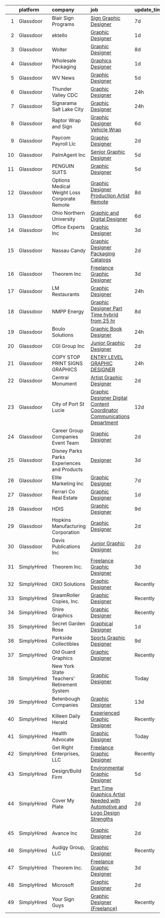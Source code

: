 

|    | platform    | company                                         | job                                                                                                                                                                                                                                                                                                                                                                                                                                                                                                                                                                                                                                                                                                                                                                                                                                                                                                                                                                                                                                                                                                                                                                                                                                                                                                                                                                                                                                                                                                                                                                        | update_time   | location              |
|---:|:------------|:------------------------------------------------|:---------------------------------------------------------------------------------------------------------------------------------------------------------------------------------------------------------------------------------------------------------------------------------------------------------------------------------------------------------------------------------------------------------------------------------------------------------------------------------------------------------------------------------------------------------------------------------------------------------------------------------------------------------------------------------------------------------------------------------------------------------------------------------------------------------------------------------------------------------------------------------------------------------------------------------------------------------------------------------------------------------------------------------------------------------------------------------------------------------------------------------------------------------------------------------------------------------------------------------------------------------------------------------------------------------------------------------------------------------------------------------------------------------------------------------------------------------------------------------------------------------------------------------------------------------------------------|:--------------|:----------------------|
|  1 | Glassdoor   | Blair Sign Programs                             | [Sign   Graphic Designer](https://www.glassdoor.com/partner/jobListing.htm?pos=113&ao=1110586&s=58&guid=000001816b47c41283203fdc94958363&src=GD_JOB_AD&t=SR&vt=w&ea=1&cs=1_cc84d81b&cb=1655362274759&jobListingId=1007926337675&cpc=8EBC6093F3E034FB&jrtk=3-0-1g5lkfh1qkbla801-1g5lkfh27ii1j800-e2a636959a3aaaa8--6NYlbfkN0Cd5ZvLdai7cR0fypH5_WiGezUQesq24dbKuF0ly35yawz-zFSILgXqSN0C3iuaGO8DgD_lwBoPIVWxh26ORK62VKLxREzxxEUH_ohJINlQF7OWeLWymGTuTiqcheVaM5nVDVU0kSY9Y57ZZd-SppEpypFM4UErU3WUCisRgn9bQs_H9uogNkIpbowb6PuHUh7xyaH6zmqvPWVYyJgY2IOiwcc5IUNqWmUrTEzJwRTn2ZJIdLwMl3eJRAP7_rCnXRtqtkPixEUGg5o5e5p8hLvL_NDT_pqkmWO5H_CpowiniYZGK9-l_NZA3q7HOqy-ImDU8jzrxCBwMwLuo8sHUO2qBoQ7kHniTW-GOc3kPsLDg8Xdw4BqiIcv9jqY6Ci9JZG4czz-xmC-S51GKnGgByrCIaTea8MKTKgQJLJqSgPHfHkIurSZjwKQmgTcQz0KV-JAquwN8wPYMzE_bVosymyexU6rJ3M8Xx7BU1udTPFXOW9OXcmC7iMusxjvGh4hx18%3D)                                                                                                                                                                                                                                                                                                                                                                                                                                                                                                                                                                                                                                                                                                           | 7d            | Santee, CA            |
|  2 | Glassdoor   | ektello                                         | [Graphic Designer](https://www.glassdoor.com/partner/jobListing.htm?pos=111&ao=1110586&s=58&guid=000001816b47c41283203fdc94958363&src=GD_JOB_AD&t=SR&vt=w&ea=1&cs=1_2b127f39&cb=1655362274759&jobListingId=1007939128624&cpc=39BF0EDDD7C951CC&jrtk=3-0-1g5lkfh1qkbla801-1g5lkfh27ii1j800-d7097553dbd97a02--6NYlbfkN0CLjQmfy67UqlWxJvyH5uxFrQGBFL1cdeZdgq-fUlKTljvii19VO40o9hODfeR06z7sDy9XtxZGHLH6ohET2hG2vKxb4rhxy2YOTlWswlgTL2P2wMLvE1IMPlX1FU-a22U8whA9cVrk7NhbfzDHfYz4fNNRug29XSALXPgIPp-QIayVf0hJBA6dMV2NBwdWEkMp0ALQmNB2rPCYY9HzZ8eogAjdHTgxfwThKs_0vFmfPjAqvouUL9vhwcyp99oirpF5FKBRjvzwDeYgagaXIRMzTJD1jd8uv9J1sOGXVNUy7geTSHJMcDI6NPMEQl3QuDBthT3RTCrThfnYFat2JeSlsEJFyjOo35_dSOTnyZ8K9MVi1h9i-Ue1PEiyy2PrcWNqOVJiU0B_1b-UETbcUtDLJW3abtEHvWVYxwH0DLVOgvSr_Cruz5ijStUgDwhJUwTrzy-lL_qbliPrxBxIQhBzPOfT2Z1Q1oDwTRhJpZuNAwFVR-I1lDvMts8hWdc_ufmX1FvfsG6K4oLXcuFw92tY)                                                                                                                                                                                                                                                                                                                                                                                                                                                                                                                                                                                                                                                                                                | 1d            | Remote                |
|  3 | Glassdoor   | Wolter                                          | [Graphic Designer](https://www.glassdoor.com/partner/jobListing.htm?pos=116&ao=1110586&s=58&guid=000001816b47c41283203fdc94958363&src=GD_JOB_AD&t=SR&vt=w&ea=1&cs=1_f17741cc&cb=1655362274760&jobListingId=1007924150377&cpc=9A35C3CDC9AD954F&jrtk=3-0-1g5lkfh1qkbla801-1g5lkfh27ii1j800-d26dc8ff8f9405c9--6NYlbfkN0AuafcAdVowRM5uOthneQewjMafBDT5IIRx0aTxbmrxOekyl3Gs68N76rtwJO4vpLPRyPd_D-nA6CT5f17cJ92Gp8mhJBGbnQGxCB2Ndx55sTKy3c4FnB9m7IVhDsS0-ZY3XhvkjrwrV-jydyO6lKm3kIuCMDGZc48jwmU6b7TxzkkGhMkXJIOybcMc0VtSDqB4Sz5_qL7l14HX7bxHbo4FBDUkDhBv7KyZfqgXF_dIt_pbx912WDlh3dqm-V6GkDNxTCspsZxKGopXFJ4nsdG7YpdzIIRq8wICrBjZBY_MSWZX0yIb7MaCilvZ5vIuwh09Ct220JNN59Ykb0HIv9HLGWnFoovHG-ltieGg_Tj1WkGsN2_SCxi2WifNX99JgUDE580YMcxWrC91_ZRhM4kN_fNhzw5BFwrEs105XSMqueLYEJz4MhPFRMKfifkKFVrxAfEdL4zmSzlWdwcyfpm8lnvbJ_765VsXIpi6uVQ9yorHuGcX6qCGgPQMOMvlIcw3J24nb6ps36pBldaZ0WD7)                                                                                                                                                                                                                                                                                                                                                                                                                                                                                                                                                                                                                                                                                                | 8d            | Brookfield, WI        |
|  4 | Glassdoor   | Wholesale Packaging                             | [Graphics Designer](https://www.glassdoor.com/partner/jobListing.htm?pos=114&ao=1110586&s=58&guid=000001816b47c41283203fdc94958363&src=GD_JOB_AD&t=SR&vt=w&ea=1&cs=1_d057a682&cb=1655362274759&jobListingId=1007940301707&cpc=AF02A54CD0F60729&jrtk=3-0-1g5lkfh1qkbla801-1g5lkfh27ii1j800-503a9bff55137306--6NYlbfkN0Awap0Ss84xjr4PbLTh_lSRWQtTfyWQ47DnEpNBoAF8LcXbi7sanRT1iM2Na1uhNmpVQkHIfSm2aIfhJKCfeRz63ehLNgn1dbfzJgs5ZXxEd47M496KQAfIWxNdOOl2B9K_QO6xwIyoameBNrWcXHJp59sPOQEpAhfUVzcnbXiy0w_PIxGYYqel0APBBNcalO7Gtci-wjStRk1wrJRwNmnC9B-vHsda-rLsZFi8TTfkqT3ry-1j1LTgX0ztjlEInhMnI1jF87qYtcNAcT-ZQOQ3iJjWX_XYMGn5WFFd_woj8QKLPIdTL7kcsuOjzTyZ6DlFQ_1cvm0WJzNqkoJsFTRcrEpngAi8q9hKqsAbp3Hs494wVQraUEYlO9lhugw6l5V_dBbdNt3z-zNmA6Sz6_J7JmiDXqCsg5YfAsZbYsWTmWXEdRsxBH874YrpXNM9aY_OJ-k9eLXYHzSc_akPlvRpF0ojQsjcJGYmpkjaoVj2XKvtPYMR16cf1csfFq-0IENYva3wJu0H4A%3D%3D)                                                                                                                                                                                                                                                                                                                                                                                                                                                                                                                                                                                                                                                                                                   | 1d            | Newark, NJ            |
|  5 | Glassdoor   | WV News                                         | [Graphic Designer](https://www.glassdoor.com/partner/jobListing.htm?pos=120&ao=1110586&s=58&guid=000001816b47c41283203fdc94958363&src=GD_JOB_AD&t=SR&vt=w&ea=1&cs=1_0f2d62d1&cb=1655362274761&jobListingId=1007931310776&cpc=BFE8C4BF51BDD557&jrtk=3-0-1g5lkfh1qkbla801-1g5lkfh27ii1j800-5bd1e58282d9b804--6NYlbfkN0DK2-tKwDKxcGMlb8x4qaT4kV_-6hBBILV_JuVtcphrgqhGCsRZNXtpTc9QjN2GSbzu_hOytVJd3R-L5-mFjH0w7HeI59-gYYRvQT4dQKvzTLMqvcqFLjerTnq_LvePslS_YugFcrGkJbfDcPA_4kkukg3yXncFOjRMdZuqgzH1UAsiu_OutDPM3tQ6IlmIHMZ6Z7UHLgwKSTlzoQRDEorBgXK7-tX1W6hB0xcMASD-RnWuV1GvLOxwjb-r3Lo7jjDh7lGyfryKnUT46Iniu4kHCmBtHGvm1QoMaKrNRLK2LrkWfLL4rogoOxRJ44exfH2dr6aY1ldrtgmJJ9LV9A_gMNs4TsC0nq6USBqnYth-6jzI7mlkIWljMEI4fEsHzd3KbY1BMTY6G2w5L4YErsKwuMPZTtaZqUrfifrgtUHsCH09KMUx4FP-MOkzswWLWFn-1IpXA-YDOR1_4uchwAxAn8EU2GSzhHuOGbevuWkqEO28-R_dhm2-unYf_y0wbqc%3D)                                                                                                                                                                                                                                                                                                                                                                                                                                                                                                                                                                                                                                                                                                                  | 5d            | Clarksburg, WV        |
|  6 | Glassdoor   | Thunder Valley CDC                              | [Graphic Designer](https://www.glassdoor.com/partner/jobListing.htm?pos=103&ao=1110586&s=58&guid=000001816b47c41283203fdc94958363&src=GD_JOB_AD&t=SR&vt=w&ea=1&cs=1_744b8550&cb=1655362274758&jobListingId=1007942220928&cpc=7FA2BCC6CA7CFB05&jrtk=3-0-1g5lkfh1qkbla801-1g5lkfh27ii1j800-d5d5e86b7f37eaa7--6NYlbfkN0AO-lx13pzomzdSppJUWL3QXsQT8oyFk4U4LWH8QC50CmdwjmX8DJUkYVf71zKxKllEtE92kM1wqpWz9gDvH2cbK-kall3C-tON0NMYtlW2RYcAMNnWlsC_4Q_AwmdWhK8f0_hQ-ziIHZUhZnc0Z4MYLFaAiAzZpapNPukqineZSiA00hVwGJI7aw-iBLa-Kwx9Yh1DQF1T3Q5bhNhOz75Zjay0t2hd7izHkQQ488jfMHn4YKL_ZV8vBaBoR95q-i-anbvygk_FddYpm93NEtdFRDXyW506jIV7JXimzpOHOLHmtQLB6riTaY4pvPXmxMowzdGUIM8aLpYgNZ-hxz1QIXSOcDPWywzRGzyg48aooFhReMUIOosdWYsLbJSMVcchO9czGFE7qycp4BzY-7ycEGr0YrUy1dbE-uR-254ETSpNw0CePdujK4twEOM62ZmP_73oJNqdv0HmL4yHnM2_KUiBarDanr8hkDUEUutK4bslTQ2j91_WFLrSP9yuTym9S1-EkGB0Kw%3D%3D)                                                                                                                                                                                                                                                                                                                                                                                                                                                                                                                                                                                                                                                                                                    | 24h           | Porcupine, SD         |
|  7 | Glassdoor   | Signarama Salt Lake City                        | [Graphic Designer](https://www.glassdoor.com/partner/jobListing.htm?pos=110&ao=1110586&s=58&guid=000001816b47c41283203fdc94958363&src=GD_JOB_AD&t=SR&vt=w&ea=1&cs=1_a07eaece&cb=1655362274759&jobListingId=1007943003103&cpc=2187E14FC6F1B769&jrtk=3-0-1g5lkfh1qkbla801-1g5lkfh27ii1j800-19706481237924a5--6NYlbfkN0Dx3r3E47sSe5bB3PIy1uzBZvlB7xy2NhfhZMlxQTsxrM9CNnVPR6P6JtBXNbjAjFcYmjflaaTuXWU3zqWuRh0bCTJWlJCYtS_oOOWTHzVtF6rzIX5w7GBlSlNv4s9oRYso8VcMP6C-dDzsVbHpDU0sEBxZeOAYAr-sRdSLbuQ13jjOAjyDjwAw1e5pExvFdZ1xEDrXQeTtBaKYqPlEsmBhnSvYdobNlTS0N4LBzU27oWMOiWVx3rhwxj7Tkvri3-uGcqOMGnmNCuhUpuFSQswxyyjy8lrnQlKDdWrxbpm6OEnCzYZxASMiVPww1q7HA9T3EDzyibxUUUDC1UIFAFYcbvqiZwoQxgM-gHm60_Et8xnN6UqdJNR6DZXP8V7zuYWGCHguBobjEdoaucB1pASl8McLABgKAX06-2uQJ81D5FmtmkvvUm3RErTdNUaQ5hpfQAfXXyg-ZSEQxondJ4RQ8D0A77vRpsgcIhVJXpXlP3K6jSb-W349Szf32k8gEGHtsJ76KzUiEA%3D%3D)                                                                                                                                                                                                                                                                                                                                                                                                                                                                                                                                                                                                                                                                                                    | 24h           | Salt Lake City, UT    |
|  8 | Glassdoor   | Raptor Wrap and Sign                            | [Graphic Designer   Vehicle Wrap](https://www.glassdoor.com/partner/jobListing.htm?pos=127&ao=1110586&s=58&guid=000001816b47c41283203fdc94958363&src=GD_JOB_AD&t=SR&vt=w&ea=1&cs=1_0ef3d400&cb=1655362274761&jobListingId=1007928798209&cpc=4D489A1B82E31BBF&jrtk=3-0-1g5lkfh1qkbla801-1g5lkfh27ii1j800-0e5dc5a97881b981--6NYlbfkN0CvahHJL5dpwIe5nlYo2UZJB8CTXAEl9vJAxrd3EfdRQS1igj9bvH6yB6Zfab3PP0a7kZyHqLtpNtxmTQKrJY_qjNpvAEaZjUM-pUhr2ashblZLYEPQnnonoi8XBhwh-IDSa9em7kVZr4dTMEnfZDGZ6CrBv7xEj5LEQSjxjBtpKxO74vhsEcXGXzXZuuYPoEQ6GS-D1r48qL_kNNXy7kyZ-wtR4KMBX2NA3KW15MBJdfe_HGEmqHHbCToDRm4lm56Pc8J3WJiXgzxzbOU8l_zRloBIl8dDAapdbUzWAl3s9bWr7sWLbovontFXnBQET7vi3XTVAR7oknOWWsNzjZcxR1CWQzEK19vlGdhohgtEExyNH1m5a9WVx-K8UwJdE8pbnieZcAmEzLtCFVwAq-Pcc97l8_lyWo0m_Lsu8ZygEYuaXGL-NlLHVaA0SUaX8LXmPGrWL2ArgUayESCAWvEzV6EuKWgc4zxbbTTXaB4CU5wWndb-66gtaVGcXtEhkxPU1_AcmvpSkxgkM0k6VFFd)                                                                                                                                                                                                                                                                                                                                                                                                                                                                                                                                                                                                                                                                                 | 6d            | Rogers, AR            |
|  9 | Glassdoor   | Paycom Payroll Llc                              | [Graphic Designer](https://www.glassdoor.com/partner/jobListing.htm?pos=130&ao=1110586&s=58&guid=000001816b47c41283203fdc94958363&src=GD_JOB_AD&t=SR&vt=w&cs=1_20cbd9dc&cb=1655362274761&jobListingId=1007936919004&cpc=149B3D5996025BBA&jrtk=3-0-1g5lkfh1qkbla801-1g5lkfh27ii1j800-64f2f5df972715e7--6NYlbfkN0DpgGw-HIcDKIrGkThvmUQVo__cmgBjIYVPEhWPn8NA_hL6kGYuvPJaInvVc2ZU6fVIXURtqZKxwHJ_7qdTNVbNKZjzFVeZ2cuV7NJFGAVgQbhRXlPJ3GGIpOeSWrfoSr2Te54ZQzOziz-yhXUXuAGBN0j3bhTrJwOQ3rTN9p-TJSXoQ2zfEU89jYLIw8XRJ_GsqSmdCR7-mK_S6NvKYUIS9DGpsLepQq5_oYDckWVXKWbce_7Q2hGMJQETmyKMZbsgVSiJISf_-KNTJ0UhJ4E6hGmRuIV0gHEzaVr5WPgGpjgNurzGVKTm7S1jHNn3esFvLE_XapWEdRF6ktsB0oTH9TSbMfHotDmAjz5vHYpjziV1iK0w44jdu0iJ52RM8iOjCxg-dTAKTeZE5V-wHrwGcgzemzRP-e1spFZuMJNuQQ4P9g70ZUcoqDOuXpZdmmgFb8ep1Z_oZv4sgqyvXRlIllHJlBH-s8gBq8V3nIQczQIZSBw1zG7p8rpvXQpZ0yle_WLOaUk1Z_RqtpVUx2uEtg2Atdz8w6DyFxnZsR49XA%3D%3D)                                                                                                                                                                                                                                                                                                                                                                                                                                                                                                                                                                                                                                                                         | 2d            | Oklahoma City, OK     |
| 10 | Glassdoor   | PalmAgent Inc                                   | [Senior Graphic Designer](https://www.glassdoor.com/partner/jobListing.htm?pos=128&ao=1110586&s=58&guid=000001816b47c41283203fdc94958363&src=GD_JOB_AD&t=SR&vt=w&ea=1&cs=1_1b48c7cd&cb=1655362274761&jobListingId=1007931795460&cpc=BBBD384EA192911E&jrtk=3-0-1g5lkfh1qkbla801-1g5lkfh27ii1j800-27bb57976590e87e--6NYlbfkN0AO-lx13pzomzdSppJUWL3QXsQT8oyFk4U4LWH8QC50ColyNbWeS4BJUkslPt4i2q812JqLhfsYP7Y4fpmcnAX-MMxG_LDocetwJPlc9putb7nbOa_rB9hcY58NJSzusGAg5KFbXhM7B44lzATypQ1H9MG_jQsvevJs7A4vx08CeLc9EKk86dz5YLjBaXDRbAOfJDbOlgGtNMcY_iWq0CIqh9Hv0dJijCTkvxJWQvdHS9kWCfi_mOohyBrnL4fAzGHyFP7JwHkeuwaNfd_9zttJm7fuDed7rvp0OEpBi0EOAqjjDTBZFMcTlesHORppbMTby84alDFtP1O2e2AYz1qROHfgqaoEbBCZjtL_-vVq-gD-X4NTLRn2sZr4CnauRAXbQg1WT4K6xoMlEV3PAwT85odLmL-TUdU-cBrdAoLVx2xdmmE0f4Pong-ox6zRPu9ccYUL8EXTKKptV9HcumDgzm_jpCRqscMWLzIPKyJhbqE6iJ6Qh3kt3vy1luWIGksqs7MthBe8JA%3D%3D)                                                                                                                                                                                                                                                                                                                                                                                                                                                                                                                                                                                                                                                                                             | 5d            | Southlake, TX         |
| 11 | Glassdoor   | PENGUIN SUITS                                   | [Graphic Designer](https://www.glassdoor.com/partner/jobListing.htm?pos=102&ao=1110586&s=58&guid=000001816b47c41283203fdc94958363&src=GD_JOB_AD&t=SR&vt=w&ea=1&cs=1_e4b8ed83&cb=1655362274758&jobListingId=1007931703718&cpc=D9A4E834C51D285C&jrtk=3-0-1g5lkfh1qkbla801-1g5lkfh27ii1j800-295706155d071add--6NYlbfkN0CB1tmP7rfbaHtYFmPjg1Xv8BJr6DUbyz0HQmM4H563AjxRjcRiypFG5eHhX0ZPISiHZ9rKFkU_R2012U8F7zarl_g7acRfIj56dqTCgc3rf1xYelSwyDUG7Zu9xpDhlNiONg5rSR_UbOtom-D-1D9vou1FBjNO27Fp_vy5yBZrbTZxP9s40emroRXN3AY1ehfGOHpfdme3LXxyXRGoDrgKZCfQ7BE970PdTuDKvJe_gbO2pDcLHCWcXynHB3FXQiuZWW0oEs1xC5LJXpHspo2kbuiZuxJqgDrJDF83-Vv7czysqwHzlX1i-zbC9h5yXtHWGScHd_sBkhR3cp9xk5-GjAGcKw4bNhTXzfh5ri47okdNIzjRHpx1qQieXoThxSzoIM9iIaxrFGM70Yt87_CXzXgwh5r2FfZosJl8oVmVocxEfNP3Ru15sz0mjHfUao5pMYntturvQBNI07fgR_QFHNQMl_2QRBhEnUgMdP7njK0qo6iy8YZ4rnTVavcSOyc%3D)                                                                                                                                                                                                                                                                                                                                                                                                                                                                                                                                                                                                                                                                                                                  | 5d            | Boerne, TX            |
| 12 | Glassdoor   | Options Medical Weight Loss   Corporate  Remote | [Graphic Designer Production Artist   Remote](https://www.glassdoor.com/partner/jobListing.htm?pos=122&ao=1110586&s=58&guid=000001816b47c41283203fdc94958363&src=GD_JOB_AD&t=SR&vt=w&cs=1_56c11e9d&cb=1655362274761&jobListingId=1007924226699&cpc=32EE424DE2B657EB&jrtk=3-0-1g5lkfh1qkbla801-1g5lkfh27ii1j800-2bf8d94c5823c0bf--6NYlbfkN0AmAiFrx6EDHmlxYwsl_Sd7CYI91iAkAKqr5ypBzonM2K9-h3HOtVLToDNI3o_6pzCXzk4SrtVfH8J3kFo5wEMzD0DvpkXXecRMRlEjc7mH5J1zl8BnTgvlx2HxHTYNpVDskgwnFMZtj7k9Sc_s5P8ya22oMSSDmAVyrsZbNQaW9oTPC9sKCFNLDXQlymv8J1yXU6WCdK8IWkrJtdaT3pg63E3mmNAk1kTog508uK_Fqpfh4sHaeLkO9ZxNP_2o0NQ6DuzYrJQM-k0xJ5aXguFidud57eAxwH2mCX_nMYhRVBIfNo1ukslqLrvagHezmrnOMQEy9cdkGZg-JKmT-KzS5z3g4AogGbgWw24f5MK7Yq6ANLS23URT9PLMB2mounzUmhHoAUhgNE8_dhfBuTZOiQ8avVRnurU6yqZYec_mqm4prnYkWF0bx9C86QRh8O_XLTZrej6ZUvoSBcnmet3nlJ3ec_hBK5rbq6aUskXyi1CpeFveksMJbayrr9zVZCwPvZhqHIUXwlRSRO5su65nl4iKILrH-16-ld4dtKmuatDKQhc2wUE-a8cxZ_S9CvaBmIRM-EFVBsUt7aAKbiq4Fl_29WevG5EOGjjWIMqPBcT50dHZ7sJp3Tn7CRS1A_QTKjQ9V_-6Uw%3D%3D)                                                                                                                                                                                                                                                                                                                                                                                                                                                                                                                                              | 8d            | Saint Petersburg, FL  |
| 13 | Glassdoor   | Ohio Northern University                        | [Graphic and Digital Designer](https://www.glassdoor.com/partner/jobListing.htm?pos=105&ao=1110586&s=58&guid=000001816b47c41283203fdc94958363&src=GD_JOB_AD&t=SR&vt=w&cs=1_09117cec&cb=1655362274758&jobListingId=1007929702602&cpc=DE767B9BB8D1421E&jrtk=3-0-1g5lkfh1qkbla801-1g5lkfh27ii1j800-67f50c84ac550faf--6NYlbfkN0CL63aioA1SaoB0GgqPQ_RqRqbtnG3m1o0WbEmH7ZwtnCIL8zVPcSljMuDetbDeVLEo-RMnELe1gA8YaUKhzTf4LStZwe3uXp4Bc3QhXb4EtkoMTUWmQN7S_WCAz4lMLo0tY6qOprw9U1Xt2UtgnUbexmE_H2506xB9oFJCxbGjOozcyI30qmWhRAkM1W6diT2D89v3E7HX_NK0pq_dBOWpwM5J9m6TpCFoZ4FhuZq0pwS5bsCZ-jyLmZmhd2Yw1sQX1eam2E_FApw7i_ROoNXNyv_cUUUqp49WocFJ5coS5kwTHa9u7xWT0-DCBXElvx4wcz9vq4She4nrD32A4n4bDkoahCUKntiusZBvEev014feVbhbvwa9WN4PBBuzJnM_x9PhO6J6PUFVnEDemxgX58Czq2dY0lQXVydFuCpnyGEl1eQ32hMS97nS00uBlnTJDWjICJVfv0WxKBBabZfau9bjkZwfX4MvIOnQmVHJ2789LhvLJiemdEIy2c_hzQdAkCwS6rXiRwL-kEyYHxxyhkl2gkOsNwM%3D)                                                                                                                                                                                                                                                                                                                                                                                                                                                                                                                                                                                                                                                                           | 6d            | Ada, OH               |
| 14 | Glassdoor   | Office Experts Inc                              | [Graphic Designer](https://www.glassdoor.com/partner/jobListing.htm?pos=109&ao=1110586&s=58&guid=000001816b47c41283203fdc94958363&src=GD_JOB_AD&t=SR&vt=w&ea=1&cs=1_42f02c2b&cb=1655362274759&jobListingId=1007933803818&cpc=328097CF308554EF&jrtk=3-0-1g5lkfh1qkbla801-1g5lkfh27ii1j800-9bf84d64f7896e20--6NYlbfkN0BzyIYrTMR_AjNKh_kvAG8N613gtHPANQ3sdLTkrtBd-5uEBpCZnEceCY3W4I9hTOJZIYrmx9sWhbHyk5G4AfdAqzB6sI0ihGZG7NNGR9b29UU3RHiIHOgr50RCsfXITGj2i02zJrLF60VAnj8YE7IqkPiBxCHFBFp1Y__8PEd3occ0o9r_ZvHXkpFINb-jv0ePnWcpssPsbRvMxpdyHagFcfrWe_fWvbIEADVVVLF9_0FCAX3Gb9lSyJuaaBD9Rf5BpFcsyX7vW2EFAvGQ_rU3IeNhHwQm3stxp3HyT-zN7Ia0Zbk3Bm6KiIgPg-aS-eTWN59XpDi4NDNoJZETuAH0AVVq-GHRLESs5015zi3IR-bHSST9wpYWQVEGctJA_oCJWyKqv1iwi1F4kA39dx7XKtdUDmf4YibG42xXuttzaJqbBwxsj4zwtrA4hic_2lPX94UsS9i4b5Lu6ujGMJdOfMBTCIv0NLCraJyza5PUsNQO6cARNSvYaZB443XopE8%3D)                                                                                                                                                                                                                                                                                                                                                                                                                                                                                                                                                                                                                                                                                                                  | 3d            | Kenton, OH            |
| 15 | Glassdoor   | Nassau Candy                                    | [Graphic Designer   Packaging   Catalogs](https://www.glassdoor.com/partner/jobListing.htm?pos=129&ao=1110586&s=58&guid=000001816b47c41283203fdc94958363&src=GD_JOB_AD&t=SR&vt=w&ea=1&cs=1_567403ed&cb=1655362274762&jobListingId=1007936007263&cpc=76BDADE3D6D9A820&jrtk=3-0-1g5lkfh1qkbla801-1g5lkfh27ii1j800-8d0bb553abc1ebcf--6NYlbfkN0DdXCyICXvsKlMKBVu2wrjP4QzM4LY4A1iLdQTs-B3snItlys_-Gi73A59B2LVf-k-aU3V4n-uOa1WXf-OkD_fdSMs8_XkNnZaqQZ28K0tue6ZXrGR6Pv4erTOFeBATQADD9LOTUV0GbKSdey3fXimvQUBxvIDAWpm-DPZW3RxGYzyKomkZd5tebGNyAfyCclA7Y24mmXzg-lv5w5AYTr7sTZfTAU59sKJlgG4cVWHLzSle_u1s4Cl1baWTVyDH7FgzH3asVTTskwJe0h9zs9QL5GIPSbuCdDvCPVYWqBW4h31DWLh8aSSjyVRPlxXneN6vT7zBgoviqOah0nUZOj4wvnPOBMc8go849krUwmd6jbgNXhd9mZXfIBs2AfXWEHA6ciesxMyMjdwYVjfymVKXky5PrQItWgrFuzvAM4ERSi4hNTAe5zBC4-OAKDccYODD6KZpfbhU74bkc2PtnRR0txfTZFg9VH1Tgv5AYgGgu__F7qgqMLcYJxMnbhyJuw4%3D)                                                                                                                                                                                                                                                                                                                                                                                                                                                                                                                                                                                                                                                                                           | 2d            | Hicksville, NY        |
| 16 | Glassdoor   | Theorem Inc                                     | [Freelance Graphic Designer](https://www.glassdoor.com/partner/jobListing.htm?pos=108&ao=1110586&s=58&guid=000001816b47c41283203fdc94958363&src=GD_JOB_AD&t=SR&vt=w&ea=1&cs=1_c69358c8&cb=1655362274758&jobListingId=1007933778137&cpc=AC285F3A3ECA6BB0&jrtk=3-0-1g5lkfh1qkbla801-1g5lkfh27ii1j800-c6f76b686089fad8--6NYlbfkN0AFW8_jy3Exud-3yScDe6C_gOnco_vY6PGUfytLF_4d6EkTCpOAWV-CrHKoiYYLwIqg1l_gI_lcE6Sgc6Z0AbUcjp9OM2Gim2qbKXCOcZaAhiPME1DQ2wZs7zWrQyxgM_WwQXANWvgVEC4Lx131mJzhmPIQ_XinjlxfRdvB2NH3Hgy4UHt9gIwQdv5K2XbsF0WlAPlL5N7cgOGvjgVwoLbZL5dUUbT1aGx3N7t_6gGYOvidKw8ey0YvFNNdHiJAtj_JIZv_mnBDoKjjBxNMnIuJzCr1IDOvv6paE-ifyugQZ2PJZJggrQqvTqm_c29574n8dRZPj4REe6SMXNRUWQPNdfXnqeiPW6ssnv1Q5pmhZj_ZSNvSTAD2-z6iAxLAvaeu_I1WEIOdFDMQti7WK55pUfcPNftkD2pKw8waU1Gfpd6DeC8PZWT01gELGoVZNdCTQO1oA2aGBL2dwxtWV0xBmQGAWY54Edl3N-2UD0VTCsMDMw7NbgjtlG9iKwcboSg%3D)                                                                                                                                                                                                                                                                                                                                                                                                                                                                                                                                                                                                                                                                                                        | 3d            | Remote                |
| 17 | Glassdoor   | LM Restaurants                                  | [Graphic Designer](https://www.glassdoor.com/partner/jobListing.htm?pos=101&ao=1110586&s=58&guid=000001816b47c41283203fdc94958363&src=GD_JOB_AD&t=SR&vt=w&ea=1&cs=1_5d12e351&cb=1655362274757&jobListingId=1007942123548&cpc=4977265379716ABD&jrtk=3-0-1g5lkfh1qkbla801-1g5lkfh27ii1j800-9355f49ed7976726--6NYlbfkN0ALnDMRWm1HfwJFdWH6BsOz-XEP3V1ZWzyUzYGcNotn6wT13eOkSZw6xLiDYuaoaSRIyAoCKkIDAwlhTGJaDsy0wFKp4NY-VdDJH9lxTAqBNF22PCYQnoS_wfldDgSqdoumAW54MnzzAmZy-kvHNpELh_hYedeTJ1PUIAIqA3D1PL3zK7U85q3C9iBRZyjTo8CXnZTe6L5E1WpjXnPmNuKjE6yFlcKH7l7izC7VcPUOZ4g9zWk8nMkwYmDGW6q6qQLOW22lBzI30xgb0RbU1_x14vNpoz7BVntRKJ6YpGU_GKSHNBOSHOw4aeU_pLwvj4Eyssd4lXV2jAWm6DQx577MxgKwQIYPxIJR2gzcYwQ60ceSawMJU3LqhHM-BchrnB1P_zOeW2Al4C-WESzhd53NSNBFmBbaUgrnqBsBuo0auW4-yMLzOYE84ta6CswRHmNKQ5Z4aBse-kc7pBEKm78kIQJqtjAf6mHklfI44GNjUQTg4TgYSUurr7svc1o2n6M0MSpvQjB_9Fkx3fD89kqS4BNF3YsS7yUwUacDy54U5Li_9buRegPq83Y_2xkFPymWCMTNIMj73cQvMK_MzyvJE9E8nqDGmFK3KAQs8aYYW8Zi1LlVugvDOAlQMAbbEcyYazA0U-OX3ZFn6jAoltrAmDrJdE8zZGrZgWR33A5OmQ%3D%3D)                                                                                                                                                                                                                                                                                                                                                                                                                                                                                                                                    | 24h           | Raleigh, NC           |
| 18 | Glassdoor   | NMPP Energy                                     | [Graphic Designer Part Time  hybrid  from  25 hr ](https://www.glassdoor.com/partner/jobListing.htm?pos=104&ao=1110586&s=58&guid=000001816b47c41283203fdc94958363&src=GD_JOB_AD&t=SR&vt=w&cs=1_f48362b7&cb=1655362274757&jobListingId=1007923932109&cpc=968C91D10CA48408&jrtk=3-0-1g5lkfh1qkbla801-1g5lkfh27ii1j800-4d956dad7530030f--6NYlbfkN0BIZELd30D1RuSFDo_ujPNYq8JrawGhoU_HLSGwED9p5_NaiI97xhXIFsnmOZqQ9NAUHv8IbI2JFdmPB1vqV3zPNqtnAUdCqwr45HVbgA0CYwbBBWAm_O9D1gUVj1N4E2aY7jDX1_Yw_ahurwRsy73KWxh6LUzjDhbHOb-aUHnd3Yb2676AFj9_bnfBGRyqkGjb7gsjcAajeJpACc_PN0uJIZLkZLaL7W_brqujloKWx8Oeqdbh5cZuMIZIzVyZoybxV9_XcVG9pVuACgaIag2HNNDq9KH4dl9VOWjwfnVLXE-uv4NXSa6yS4ubHaZMHEZ16OcXoH7doZd8ISPbCpp9waVygSOfZQ5NkfojoKN2zu-OYjxoMPUoQU3h6HHSzpog6sUjWe-rM0Zb4AAcaBB80PYL9my9LEwkx1fkVmfogrtfm5gasmVDjMKOX2SLwiWwSSdXmk5zGSelgbCzRTH27zRTx0TJm9A%3D)                                                                                                                                                                                                                                                                                                                                                                                                                                                                                                                                                                                                                                                                                                                       | 8d            | Lincoln, NE           |
| 19 | Glassdoor   | Boulo Solutions                                 | [Graphic   Book Designer](https://www.glassdoor.com/partner/jobListing.htm?pos=112&ao=1110586&s=58&guid=000001816b47c41283203fdc94958363&src=GD_JOB_AD&t=SR&vt=w&ea=1&cs=1_e0ad46ba&cb=1655362274759&jobListingId=1007942616571&cpc=48B9F4758953335C&jrtk=3-0-1g5lkfh1qkbla801-1g5lkfh27ii1j800-2ca57699d42742de--6NYlbfkN0D27ridyL1cQZM6mrVFW_EFdxxojA_U9myCx73wBqri-FCJMhMa0-S9wi5SOjRz7GN8ZwLJKac0MvPtl_dqoBrmjLYVmyFztz0_QPUyROEYTlTtMXT_9NHRgkRoox_aHK2jJ_8ZcWhMXS5MB0IId5kqmPxDO9tYDiSGcL1FqU5YxvEd_R_JD_MZgSO5-80OF3wn4p6uowXC5NbOhNhOZOhOvDfh6AlMILQBk_Xan_snF_bd-EiWQM-43feb8d0iYtZdOdXrYZvxEUWWC0w79ggzk8qwxbmHqjKv8NjefWwC_1TOjNiJib6g2qyIOOT3ypjfTDlvTjyK5ij3hNrTqPtSH09wtF6lrVC1WKLsaIP7IJxxsPJQYEc6k6iUkevDexOxt8Ugcdg0KojswipeRI3XUSs9kPxTGxPiPp4YZhwS-VfhQA1gZ6tgP-Nti96TOmM2ZHoQA3_ed_YHvPJAp0l7e9l_jTJkKNvw-9WsOzU71zOe-Rv9ZbCDGxyrdyqm_aPGyjVk1p_6xw%3D%3D)                                                                                                                                                                                                                                                                                                                                                                                                                                                                                                                                                                                                                                                                                             | 24h           | Remote                |
| 20 | Glassdoor   | CGI Group  Inc                                  | [Junior Graphic Designer](https://www.glassdoor.com/partner/jobListing.htm?pos=121&ao=1110586&s=58&guid=000001816b47c41283203fdc94958363&src=GD_JOB_AD&t=SR&vt=w&cs=1_724b3390&cb=1655362274760&jobListingId=1007936444215&cpc=47CFDC01B3F81FAC&jrtk=3-0-1g5lkfh1qkbla801-1g5lkfh27ii1j800-2b5909ae49bb43f8--6NYlbfkN0CmPt6JXytAhZscz-5ZOP53MMQ49Xi4hmwETo1lvmuAlTU8vZDiHq8TANo4TpJtu6V5BvtbAjljC8iCdRFJD4Ye89otX9TPsWfqPVek2mArkbTyplUuq-HQSrrb9ayP7CjojZqlGJNloCdbnv5CCkvpm6cDMD5wnGdRG8oEce7G5BRW6BI8wm90wJysuk7N-CLZh5CYclLcqwVuqGnXF3HI_NfzUXaO07viR53xIhYNlkwJo1Dnhes3Qlt7sZPT1LE62fktJVPBi8Wb9CsCdBHv258zY7b_OWmOvfH0WfxTQn3j-839_JsJeDxC5Q72adZYLkJARyDe-uib7_uI7FofIoGMxk7ZlYs9TiCFm_ip8ErpOjdhZMQwHpEYo-lzkBp6cAb_cHD9vX6J1-RUbfROQJ_kGIZbRUxBh71XeyhZNPE0TrQLLuJ0iAgFyVtWpAhgqyPWL4nOOiPrl30gWNVG8AAAe3f9CRzmIqrIjEJ9YxzMy-x4uD3DG8N6OkpatXIe3-LF0CdP5NdcVqCnQy4rQasYov6tqgfGYbhs8gXUp50GPmXxLbi645KO5Tt4-eI%3D)                                                                                                                                                                                                                                                                                                                                                                                                                                                                                                                                                                                                                                                | 2d            | Fairfax, VA           |
| 21 | Glassdoor   | COPY STOP PRINT SIGNS   GRAPHICS                | [ENTRY LEVEL GRAPHIC DESIGNER](https://www.glassdoor.com/partner/jobListing.htm?pos=115&ao=1110586&s=58&guid=000001816b47c41283203fdc94958363&src=GD_JOB_AD&t=SR&vt=w&ea=1&cs=1_34cd575e&cb=1655362274759&jobListingId=1007942079363&cpc=C0FAF87ADD587446&jrtk=3-0-1g5lkfh1qkbla801-1g5lkfh27ii1j800-36b19d79461a7e12--6NYlbfkN0A953Z9EfJZc5Z9y7Wb0NkuJO-5BBnqXCJSieP3bN3oTyWSkGfeYf5lIEjvvGpGYnvABdo5un-Uxjf12nXUWBQYCnnf_9Xjcm3gDQvWsdAWMAB5JiNZ9MBrKc8BmOKtD-5NDIWK0AnX2NP4YoklXW3hG8Q6ykoP0ygkJun8sW7KFXuLK9vap6PlxPSaMKU8bbKr890-qwOGLLhrtJJ0DadoIlLfSkuUIGNIi8fCAPWMp6Sx4hEhtGZs-tJoHR9z_Rdd-JM9tRO7biSQYt-bLo3nv_MIfud_MjSFq6k3fg9_VIIVybLKEmQ6RLIQOWlfuBKpf4oUlsxZcUrNvK8cTxxrR4rY5tMw_7ARUG6oesbAwcwGQOtSN0kx8UkghuKT2EfFkU44MtPjINjur6rj-Bit_RZ2d4pbw3ikXqgSQyKx4AVAddMwptQrGy9nyJszTjVJpC45Wi5xdpcmOEkpSIDS_IALulcQjovk3RoAUBZX8s6t_F2xxyf6FFk1foUcQqbBn-7TmmZfMQ%3D%3D)                                                                                                                                                                                                                                                                                                                                                                                                                                                                                                                                                                                                                                                                                        | 24h           | Bryan, TX             |
| 22 | Glassdoor   | Central Monument                                | [Artist Graphic Designer](https://www.glassdoor.com/partner/jobListing.htm?pos=107&ao=1110586&s=58&guid=000001816b47c41283203fdc94958363&src=GD_JOB_AD&t=SR&vt=w&ea=1&cs=1_e2d6a7ab&cb=1655362274758&jobListingId=1007936107765&cpc=5B5ECFBC4228ADCA&jrtk=3-0-1g5lkfh1qkbla801-1g5lkfh27ii1j800-5da20da16aa74c3f--6NYlbfkN0AY4guaBc_odNxnJHTncvfwFu86WvDwtbc_K-gSZc1x5JfFjz3bTmW4o4wuodptE9AiFRYwzxa9T-Fgp8lpccgMMS4Ssqkvs1X574bZ49JeTqRo5DA3ESFMEq4-D53t_atFvmDczupKtJsmah0euTcNdi0zYcRu8HkvZyBQgBRF_-Us4R2cM6as71akGI7xd6FI8YyUt7Imvl4EgDVm6GiHyJTQWdjxLK8YrOZLzjRckqQwQ5xY1xr_jpKP7sO-DTNHJR633B2iSAuuyKHNeYnUg3NwaQ7XkxYQQSuvp2e0mztgu9NfgcatB-HRCVar621zEIfwAWdhL11rxrEx3SJPjbU9lpV1IeN8gJjKY6INmO2bNNk2CV5exDT8SmLyIKc56vq8W9VIOx0yGGBEbJm7xABI0wsBaq22pmbSuXe1852TxruBsP7Y4EzC_kjPOn-06XL_2RN5Z0xzSyhnZWOp9Y8FZVUxw-HOyl2xnZKIiU5zpUo-EKcWI2slVXs4go5PdhpLa4rxOg%3D%3D)                                                                                                                                                                                                                                                                                                                                                                                                                                                                                                                                                                                                                                                                                             | 2d            | Keithville, LA        |
| 23 | Glassdoor   | City of Port St  Lucie                          | [Graphic Designer Digital Content Coordinator Communications Department](https://www.glassdoor.com/partner/jobListing.htm?pos=118&ao=1110586&s=58&guid=000001816b47c41283203fdc94958363&src=GD_JOB_AD&t=SR&vt=w&cs=1_6e3cff65&cb=1655362274760&jobListingId=1007916873435&cpc=751E07EB93E4E93C&jrtk=3-0-1g5lkfh1qkbla801-1g5lkfh27ii1j800-69e858a77f7180ff--6NYlbfkN0AC6SQMfAkHCondRquBNcE2ntt1snCy3fyoZRReqai0OQqBzEr8VZgEiMbLIwaknY7ZfsmPaKkAv7zZMud6lNwyd13KVhduor1-FvcWEPxhgbSSJSeEcjAuLjZUCStXF0mCsat7umuKhjjtclpU3FWbudW7bg1tICQq6JrTnPne9_wDsxvmcczdnaa1Wp7bnwmyxYWPgDRMqY_LylybBgUcGTW1e8m5CASYg7BnKV6F3I_7dy4RPcTmiYvPuMgpwiHLOOegTf3owcbF88At2PgWLTLNK-FzqVtilV0DMOkiv8w1c0eACsnNiV_8so92tC-HGkuelz3YZxMk06-L7fL9BUiPTJDZ3Y_0Jl7Oa0C50xAvBRWghxRyXFkj00pExh7PZVhIrd4mSnhmibrPXeHQ2FJa7DBZNqcJYIvbu298jOJo7hEb-5OGOIhvVP7xoJHr86cyO50M1QWIM6bivonD_PBEVOP3LLF91I0EcPzSTSd-tFCDynmMptlsAijUaVuf5FNljOtTsl3jShIbjERY6TdzNIuKz_6lY9L7cDC60v9z2QbUkDKT77lIkqZhqVFnD67rWxzJluec8ECIMe2UR0eNiuHZ5Ggd-bPdlu2J8Rda1xuc9o0qKnDi4pfOCss0kL7QNTDuvGmuXdFgvk6r3v5eJpq9HuJ0Uz6FbsUqfUKNWbE0afCFAzyOkSISG92XI-47OHEhVJ2-KEXB_ZSPiJOBsHGcv9kha9UKiB5s59rwqkGf5S0wESc2vVILV3Iwa12l-H_QlQr_ObjKbRqgJEKK-VAw5deO8oCRyJA1WPjwnj9upy0F9b5Nczw35Zb-tsnVQ94EfNfLiQS_2VGNr2xG990A4MxVQYOpa1JPynPmspol-4_zcDuBCr16qEaXKKXuTSDQAyXU-bzm5UV_iX5cFbAHaCOXXgNhTeoTE0E6OGl8UCDKZgAcoVIOiotDapoaQxoWIrUEFzb5BtA2tsMg0tcwps6znC0Y65IZRgxXm7pYPd_eXaeWhnW3F-otF1aLLRvRu9-UHfGnR4GQ3UAHFmSJNmx6m4ySc0a81okRXTvlHN1oJWZZl2MneO_xTEr4fesj7dR6D5XN1FPV0b9e5uxkDfSke69XwXJXblXUxVHFHoB3VyWnJ5gx2_0%3D) | 12d           | Port Saint Lucie, FL  |
| 24 | Glassdoor   | Career Group Companies Event Team               | [Graphic Designer](https://www.glassdoor.com/partner/jobListing.htm?pos=119&ao=1110586&s=58&guid=000001816b47c41283203fdc94958363&src=GD_JOB_AD&t=SR&vt=w&ea=1&cs=1_9dd1b8d3&cb=1655362274760&jobListingId=1007937042280&cpc=451933188B21919D&jrtk=3-0-1g5lkfh1qkbla801-1g5lkfh27ii1j800-22a886262a2af1b8--6NYlbfkN0ADKcmrEHhDhnI8w-excfqNuB7NRzZ9OQYPBg0zbWgSB9JRKyowyC6VB67Xch5xkV80G8wAZm8-1MfhUf9cAnV6jLJGCj3TxjBa-JyKzyK0Kok0hw5B1XoojqYqxEeR2KRYIYyroKW04mAZz4zVlCaVto-0wdOYpVBXyYjV1M8T1GFaqs_Mn3KvMG9pQ1QDGK51lkNlsrHdxnaH_1d99-0q2lNVgZzB1WZe6oAZ15iQUsts2GsH1tPZ9As0oNIw87qcyXSt_jHtGqiGeLWQ0Y6y4MiA5e0-Le1xPr7m4GjfcVDq4f_pnrePhIGCeFcVic2cFT80sO5DV1Y8kNoJSlUFeL-BNVSNkmW1nCE9w71CvWafLM81dci49Vx_faXP6_cQInQF8De9OVq8_Xbf-kFQ_gVR-mkZyCLKE9hOkTCVF36bUHdT6RnL5XyIH9zzIANCoKFRSknoUnb9XdBT1SyTZKph_uIZSJHrhzZ7NpDsgHvZ-73me3mvXThiqbNWhcE%3D)                                                                                                                                                                                                                                                                                                                                                                                                                                                                                                                                                                                                                                                                                                                  | 2d            | Irvine, CA            |
| 25 | Glassdoor   | Disney Parks Parks  Experiences and Products    | [Designer](https://www.glassdoor.com/partner/jobListing.htm?pos=125&ao=1110586&s=58&guid=000001816b47c41283203fdc94958363&src=GD_JOB_AD&t=SR&vt=w&cs=1_70a17ccd&cb=1655362274761&jobListingId=1007934377166&cpc=6FC5BA77C9A4CD78&jrtk=3-0-1g5lkfh1qkbla801-1g5lkfh27ii1j800-6c0291a21631692e--6NYlbfkN0DAFTyt7pbDCC2JPO79CSdi1dIb81yjczP5qsKcZIxgiRd1qisRd4re16D_VG3-wzW7qMk83DrT4_NmZDEIbrW_RSoeBgn9BIYZ1F6Dqy_w8MZwg7YFa-zoLYptY8NYZA_XSnLP6XYTyyDsbst10N0_KIgJyVEqGzR2PejKyaA7gEyCzyCqfWJjzV7FEysnzHn_oIEO-xeN5d_IX-rD6V_Qan7GYQy_jFu5J3T60yQWVb6SAIaIAtW937aps3SCEEOpZPy6iJMCoGnOFXFTzDmSsKvVsNgpO5sP-aK4OrgtJNYaLURh1qp89_1vCyPcvEco9ysVkQPNTadqajWOZxVpbSAi_kSwICn7rc7uJZbRjkBCih5_062PYodvRbmVe__TNJEPASDthBw41UtGGpscwlSooA3XVLzu-Mr6WwxvbSB99wc0JlSD1ZtHuYolVfToz5wG76zMJA%3D%3D)                                                                                                                                                                                                                                                                                                                                                                                                                                                                                                                                                                                                                                                                                                                                                                                 | 3d            | Trimble, MO           |
| 26 | Glassdoor   | Elite Marketing Inc                             | [Graphic Designer](https://www.glassdoor.com/partner/jobListing.htm?pos=123&ao=1110586&s=58&guid=000001816b47c41283203fdc94958363&src=GD_JOB_AD&t=SR&vt=w&ea=1&cs=1_eca15499&cb=1655362274761&jobListingId=1007926618472&cpc=2C031D2D3FF29DE7&jrtk=3-0-1g5lkfh1qkbla801-1g5lkfh27ii1j800-4efde18eeea3eff7--6NYlbfkN0DeyJ4CP5CzwT7broxeUwKBt3co1QwKwWitRQqJu2WRZwIvvUV1CfHw0jtSuMsGdaYB0ElKEgvSf5ydGxz8MI7_H3dHjyNN4sbEe4CuqaltNsK2yVeB5hU0Zi0V2aQU8-qVH72b9b7Vt_0iCRIxXNN3oQFjFxJo-1rm9e8KsGNHyaWTVejokv-9ApF628prRotVcF5uBVtME6MLDuxB2rsrlbfvZSc7rAMJGCpQHidUgRBUbkJDfajwC6cZvQJu2QxzKhEHR5m-qhWFJo-2mVaPhh1zmYAzPWPDXg-WDXcl_kpOgfDfAhxDn1LHkUnkVFpM0MX7WZBtz2hEOh6aK7dAHs4aNs3lXQQoCLgqiSWwWFoH75clOzI69baIBe8q4oHFfLLBWxwaXakkYb4jlFzCzIF1-yaJBZuX_N2x6JkPPTSFCf_fUoF9BsyFT1I-iJ1K7webSZlqRQUhy5TuDnDI4Kf5w15b3Col-aS9KrA6IwBGxaoYruOqw0W58whggWo%3D)                                                                                                                                                                                                                                                                                                                                                                                                                                                                                                                                                                                                                                                                                                                  | 7d            | Tampa, FL             |
| 27 | Glassdoor   | Ferrari   Co  Real Estate                       | [Graphic Designer](https://www.glassdoor.com/partner/jobListing.htm?pos=124&ao=1110586&s=58&guid=000001816b47c41283203fdc94958363&src=GD_JOB_AD&t=SR&vt=w&ea=1&cs=1_1fc78628&cb=1655362274761&jobListingId=1007939775617&cpc=8A48E7D5890B96AC&jrtk=3-0-1g5lkfh1qkbla801-1g5lkfh27ii1j800-0902d03b07fe4dd1--6NYlbfkN0AO-lx13pzomzdSppJUWL3QXsQT8oyFk4U4LWH8QC50CmdwjmX8DJUk899cRjFmbGK5hNMaOyWJ3U6LC-DxDdxCJurwNZ5d41cGs1B3X2ch-hukuVuO2TjU8ox17K_uwYXJi8qm9yCsmq6KyADPrfr55Yc-H2kBZjQezYnI167Tj-1AFLwuHzpSKskH1alR8ipV-LgjRo3zcAwdnGdqCZkbki4y7biqLV22BhVa7qyXAzyG8RAdXQ3B6mVeJSphcxuq-_qOOD88SsCkEg8ZI_h_Zd1PFuIXOsrZ0az2JzErPYtBzuUrXddEYHa2E8bCMYBT2BDOruN7RfsOsqpH3cRcYdfa83tjYWYavptf-8hIHbYjjQjSA_qfvHaJIY1NPQJJMYyoTCCLhaEltf5k-vhIpFp4ZmWzMqkxt41Fb4a8tvALaVGm6YF4jxAXEUTjwuEuJ96A1mcYgTF8EYHSYPd_Lzs-ZAY_4Zpkp9J1ugSHF1IbcXjr0HSIHGmb5_IBxrM%3D)                                                                                                                                                                                                                                                                                                                                                                                                                                                                                                                                                                                                                                                                                                                  | 1d            | Wrentham, MA          |
| 28 | Glassdoor   | HDIS                                            | [Graphic Designer](https://www.glassdoor.com/partner/jobListing.htm?pos=106&ao=1110586&s=58&guid=000001816b47c41283203fdc94958363&src=GD_JOB_AD&t=SR&vt=w&cs=1_2ae63cdc&cb=1655362274758&jobListingId=1007921588136&cpc=A5A1FAFC3DFA52A8&jrtk=3-0-1g5lkfh1qkbla801-1g5lkfh27ii1j800-b4c79955705b6a2e--6NYlbfkN0DczYuzISovmguiv47xqSnvRSmj0a2A3C3xjMd6GYWMFWUgLNCqT1ox83zolUbgLdXNnXtxavy6lZmA1-wcxdZqph8HzY3rPZ_fficaoUhPY4JMunng-kOr1UK1N7aAeRtc306JbcTv5eV2yiuuS4j8D5UNd2zhsIejfRGLGzVemvwWRoaqatoZ8o06IW8DQKf2JtHe6VjSaJ5ro6mDI29Xfx_UQb765HKfp4IffUEFH4jS8IBpgK_xXiFatfw5VcbeBNyOwC2a1fDmdbu8huymkXFqPGk2luCV0Mb1vpFsQ1q-eFM5DGd-mJOZtvujrtPEjkkRF5ozQdvKpbdmxg1DzlrVlQPEpDEOoC0qNeRj5CABqRQ_v_1qpUysiSLUBHRtUXtAjd_T2Pdao3vs59DcCXoi_GmjAmmvnQ6kR2FG5OIphHRCr0I2oT9k_ELHb_lzvS_B7EZHYBuNn4AoesKg6J2Y2mH3GTm8xTtoXtmmfz8KU_BberqmXQjhg-9EyiU%3D)                                                                                                                                                                                                                                                                                                                                                                                                                                                                                                                                                                                                                                                                                                                       | 9d            | Olivette, MO          |
| 29 | Glassdoor   | Hopkins Manufacturing Corporation               | [Graphic Designer](https://www.glassdoor.com/partner/jobListing.htm?pos=117&ao=1110586&s=58&guid=000001816b47c41283203fdc94958363&src=GD_JOB_AD&t=SR&vt=w&cs=1_63f55623&cb=1655362274760&jobListingId=1007935715579&cpc=63E4514951618C5C&jrtk=3-0-1g5lkfh1qkbla801-1g5lkfh27ii1j800-17931b437e0f4ac4--6NYlbfkN0B_HvgE05pFSkb_Z5lsewMK9saEU9PR9pR_cTHu3KaFsA9I98-t1mhiXZT8zNDXCGTZABpNc-tMP5tSQITCLuaKizOeyPQr8nfD6vUWC_zKruifCsQ8DnLo13TyBRwskBmAXuKEvWxrzXie5d3oI1XFG5HYESnpNePmKOWqJGUi6wy_iduJsY-hg-ZP2mMM9gimIdAXNN2o28g1ERcNVNudoH2vGBcWDQ88e2UphPsQwzCnbMFdFXb3xho-2_jW7A62KxcX62tECCF1VouUxQlocd-oaZ4sMZqLTK5TQfJEcwRpE2HvCAfoGUWqg95sWdSf-WTdZydHf5ijeognh2_Q9_1WDtQBFgbwJkNvJkyguEu7TQeK60Gbn66LnpGLxWQ-wPJ321po0mKiG7rxrLqc33uJGqaWO9aEAsToBaFQW5rudgcHEbHVNzV369v0fWnU8izKpRDr5AJyfrvMR14YTdAqGKUrKryCL_nTCrWghK3J_jSKkkJXQWj5IlfOO_l0oXJ6RMfL5S_xooodvvzrEBLOS0vLVYKr9NSXHA7gWZUbOSF1fgUGySpIYSzC9RkAuItBqbgbxzRUnVE7SUkDiBQ5ih3PHyhgb_UcWpjyJ0VxquccP1gH82auMvEF_6k%3D)                                                                                                                                                                                                                                                                                                                                                                                                                                                                                                                                                                                       | 2d            | Arlington Heights, IL |
| 30 | Glassdoor   | Davis Publications  Inc                         | [Junior Graphic Designer](https://www.glassdoor.com/partner/jobListing.htm?pos=126&ao=1110586&s=58&guid=000001816b47c41283203fdc94958363&src=GD_JOB_AD&t=SR&vt=w&ea=1&cs=1_72385715&cb=1655362274761&jobListingId=1007936572140&cpc=FA84DF7EA1EC2398&jrtk=3-0-1g5lkfh1qkbla801-1g5lkfh27ii1j800-715d8bc5963d19c9--6NYlbfkN0AYgyAlC5b4NOUSMRvgzyGA6c2uBRSrhxydsYDH25hwvNQsgKBc3kUwrsr-GrSstZfag9t2UWa9QEHMWrBPMCB2CDRNLDPbpNPF1RInok7EnngOPRMK2orZ1Z9dYxTl_GYqhjPWWGnvm8AmRhxe_8_o7ZR1m7spSIenl4TB87kZTsjdU0__A8iXx5cO0SSJg2ybOzguBS9bDuca14AhiyLvQdgGFe6FY1nNcoKP8wmM0JW6jUCvBbrX6-hyXRPnZHFHUQcT0iA8qn5ADCLhJy_pY2DCmZqIXab2EMoa_w5pgVXkbNbTql7aQvi9cs6nC-J-Ks5a_e64vUGLNevr0gYxk0ghIHrhwvPw1CfHIMJzvSK4G8rtbJgB6E0UxNJPX62fNAM_H875p7u0vlZXH7lB_OjQdPZ34t6QGY7XlAs1u-PDUcwobV-PlbMl9Thw-zhY1tHhyBDzmzSpdmJxUbHj_xigQNxAqya0nj6F1L1PNyrTavSePSQEDUeBjojl8qw%3D)                                                                                                                                                                                                                                                                                                                                                                                                                                                                                                                                                                                                                                                                                                           | 2d            | Remote                |
| 31 | SimplyHired | Theorem Inc.                                    | [Freelance Graphic Designer](https://www.simplyhired.com/job/X9uns7gwmHwlm_ccFdh4AiB-UXISgpLZ7m-DP3rc-uv3Ok7Ouux7Ig?q=graphic+designer)                                                                                                                                                                                                                                                                                                                                                                                                                                                                                                                                                                                                                                                                                                                                                                                                                                                                                                                                                                                                                                                                                                                                                                                                                                                                                                                                                                                                                                    | 3d            | Remote                |
| 32 | SimplyHired | OXO Solutions                                   | [Graphic Designer](https://www.simplyhired.com/job/BXUyWLRJM5GqlXxmpwBw-g_A_qs7M6-f7IDZTvQqqHxFROKtKw3p1Q?q=graphic+designer)                                                                                                                                                                                                                                                                                                                                                                                                                                                                                                                                                                                                                                                                                                                                                                                                                                                                                                                                                                                                                                                                                                                                                                                                                                                                                                                                                                                                                                              | Recently      | Adobe, AZ             |
| 33 | SimplyHired | SteamRoller Copies, Inc.                        | [Graphic Designer](https://www.simplyhired.com/job/Gx2sh3Jve5QZMzF3A4HgkXyyVKWrsnisezEODbl0ckilv-uJepeNSw?q=graphic+designer)                                                                                                                                                                                                                                                                                                                                                                                                                                                                                                                                                                                                                                                                                                                                                                                                                                                                                                                                                                                                                                                                                                                                                                                                                                                                                                                                                                                                                                              | Recently      | Cedar City, UT        |
| 34 | SimplyHired | Shire Graphics                                  | [Graphic Designer](https://www.simplyhired.com/job/qd8IOzasmMwcHsPHgTFsqbdn8uKCom27nk6lrw4BK6xt2FDUmiPo4Q?q=graphic+designer)                                                                                                                                                                                                                                                                                                                                                                                                                                                                                                                                                                                                                                                                                                                                                                                                                                                                                                                                                                                                                                                                                                                                                                                                                                                                                                                                                                                                                                              | Recently      | Park City, KS         |
| 35 | SimplyHired | Secret Garden Rose                              | [Graphical Designer](https://www.simplyhired.com/job/MBp4tNEkQcaorDspj64t2e3OSWax_qw_Ft7Wm6MF11TZ9H1pWtFm0A?q=graphic+designer)                                                                                                                                                                                                                                                                                                                                                                                                                                                                                                                                                                                                                                                                                                                                                                                                                                                                                                                                                                                                                                                                                                                                                                                                                                                                                                                                                                                                                                            | 1d            | Remote                |
| 36 | SimplyHired | Parkside Collectibles                           | [Sports Graphic Designer](https://www.simplyhired.com/job/-s6ey5yxEKmsQM-m5wYK7b_P5WAiXGg6sqqjgf5qUY3IyXnzb1bo0A?q=graphic+designer)                                                                                                                                                                                                                                                                                                                                                                                                                                                                                                                                                                                                                                                                                                                                                                                                                                                                                                                                                                                                                                                                                                                                                                                                                                                                                                                                                                                                                                       | 9d            | Remote                |
| 37 | SimplyHired | Old Guard Graphics                              | [Graphic Designer](https://www.simplyhired.com/job/q-O0ffyQMKQQTPq7-OWREk5YQyRonOZPqSlD-Y2_KfOwx-nn3_uyPQ?q=graphic+designer)                                                                                                                                                                                                                                                                                                                                                                                                                                                                                                                                                                                                                                                                                                                                                                                                                                                                                                                                                                                                                                                                                                                                                                                                                                                                                                                                                                                                                                              | Recently      | Athens, GA            |
| 38 | SimplyHired | New York State Teachers' Retirement System      | [Graphic Designer](https://www.simplyhired.com/job/ulLoGTEWHEZfT89XbZL-5Tb8O6-D42bcBToaO_M5MWFPx6N_uzUNdA?q=graphic+designer)                                                                                                                                                                                                                                                                                                                                                                                                                                                                                                                                                                                                                                                                                                                                                                                                                                                                                                                                                                                                                                                                                                                                                                                                                                                                                                                                                                                                                                              | Today         | Remote                |
| 39 | SimplyHired | Betenbough Companies                            | [Graphic Designer](https://www.simplyhired.com/job/crUxVXOwxwFsrAYlXNV2SMXuZhO8ZNWAv2oigKL8MR2dNvBIjsV5xQ?q=graphic+designer)                                                                                                                                                                                                                                                                                                                                                                                                                                                                                                                                                                                                                                                                                                                                                                                                                                                                                                                                                                                                                                                                                                                                                                                                                                                                                                                                                                                                                                              | 13d           | Lubbock, TX           |
| 40 | SimplyHired | Killeen Daily Herald                            | [Experienced Graphic Designer](https://www.simplyhired.com/job/fmDWf-nP-cPmQzY7MoV-QZVQuoW-mHHBlSl6168sNsDyQWfjmtee3A?q=graphic+designer)                                                                                                                                                                                                                                                                                                                                                                                                                                                                                                                                                                                                                                                                                                                                                                                                                                                                                                                                                                                                                                                                                                                                                                                                                                                                                                                                                                                                                                  | Recently      | Killeen, TX           |
| 41 | SimplyHired | Health Advocate                                 | [Graphic Designer](https://www.simplyhired.com/job/hYxBNr6N8xI3-P9Cln3qK1H5clS0jv3wYwB26KOC8xynInkf-cy0kg?q=graphic+designer)                                                                                                                                                                                                                                                                                                                                                                                                                                                                                                                                                                                                                                                                                                                                                                                                                                                                                                                                                                                                                                                                                                                                                                                                                                                                                                                                                                                                                                              | Today         | Remote                |
| 42 | SimplyHired | Get Right Enterprises, LLC                      | [Freelance Graphic Designer](https://www.simplyhired.com/job/CHpF0u5f9DgTK9ZK9hntcb9j6nAKVJwn9Jms9mnLYz9Z2OrAkiKhcw?q=graphic+designer)                                                                                                                                                                                                                                                                                                                                                                                                                                                                                                                                                                                                                                                                                                                                                                                                                                                                                                                                                                                                                                                                                                                                                                                                                                                                                                                                                                                                                                    | Recently      | Remote                |
| 43 | SimplyHired | Design/Build Firm                               | [Environmental Graphic Designer](https://www.simplyhired.com/job/CBlDI4LsFBqmS7RrDdAy3TcUlymXHXyafbMwGF-VCatK46PDuON_sA?q=graphic+designer)                                                                                                                                                                                                                                                                                                                                                                                                                                                                                                                                                                                                                                                                                                                                                                                                                                                                                                                                                                                                                                                                                                                                                                                                                                                                                                                                                                                                                                | 5d            | Cincinnati, OH        |
| 44 | SimplyHired | Cover My Plate                                  | [Part Time Graphics Artist Needed with Automotive and Logo Design Strengths](https://www.simplyhired.com/job/8lYQWGJmJuZrkpkbU-liVc66E65Ebvi5kUvbm_pITIkH2Ups893ZGw?q=graphic+designer)                                                                                                                                                                                                                                                                                                                                                                                                                                                                                                                                                                                                                                                                                                                                                                                                                                                                                                                                                                                                                                                                                                                                                                                                                                                                                                                                                                                    | 2d            | Remote                |
| 45 | SimplyHired | Avance Inc                                      | [Graphic Designer](https://www.simplyhired.com/job/EkKHIfMvzBwhoighuBrk4bnh1mE_zXWmYHFRvpkvadNh_9QTlLAi2A?q=graphic+designer)                                                                                                                                                                                                                                                                                                                                                                                                                                                                                                                                                                                                                                                                                                                                                                                                                                                                                                                                                                                                                                                                                                                                                                                                                                                                                                                                                                                                                                              | 2d            | San Antonio, TX       |
| 46 | SimplyHired | Audigy Group, LLC                               | [Graphic Designer](https://www.simplyhired.com/job/eY3Wos2bXqJvaGb8J3Jet2efuvdpi2Io3lMAiG_ZNxV2JWHthoDYmA?q=graphic+designer)                                                                                                                                                                                                                                                                                                                                                                                                                                                                                                                                                                                                                                                                                                                                                                                                                                                                                                                                                                                                                                                                                                                                                                                                                                                                                                                                                                                                                                              | Recently      | Vancouver, WA         |
| 47 | SimplyHired | Theorem Inc.                                    | [Freelance Graphic Designer](https://www.simplyhired.com/job/X9uns7gwmHwlm_ccFdh4AiB-UXISgpLZ7m-DP3rc-uv3Ok7Ouux7Ig?q=graphic+designer)                                                                                                                                                                                                                                                                                                                                                                                                                                                                                                                                                                                                                                                                                                                                                                                                                                                                                                                                                                                                                                                                                                                                                                                                                                                                                                                                                                                                                                    | 3d            | Remote                |
| 48 | SimplyHired | Microsoft                                       | [Graphic Designer](https://www.simplyhired.com/job/uYQkYMFQHlWfJRd_vAdBm9lTGmxMPl7KJehCIpHQ9w_7i7o0rH7AQA?q=graphic+designer)                                                                                                                                                                                                                                                                                                                                                                                                                                                                                                                                                                                                                                                                                                                                                                                                                                                                                                                                                                                                                                                                                                                                                                                                                                                                                                                                                                                                                                              | 2d            | Remote                |
| 49 | SimplyHired | Your Sign Guys                                  | [Graphic Designer (Freelance)](https://www.simplyhired.com/job/Y5CeNaTQgtjJKzefiDpQa3noOTyEMixjfpb0sAONzQZ8B5ZFTpbLTg?q=graphic+designer)                                                                                                                                                                                                                                                                                                                                                                                                                                                                                                                                                                                                                                                                                                                                                                                                                                                                                                                                                                                                                                                                                                                                                                                                                                                                                                                                                                                                                                  | Recently      | Remote                |